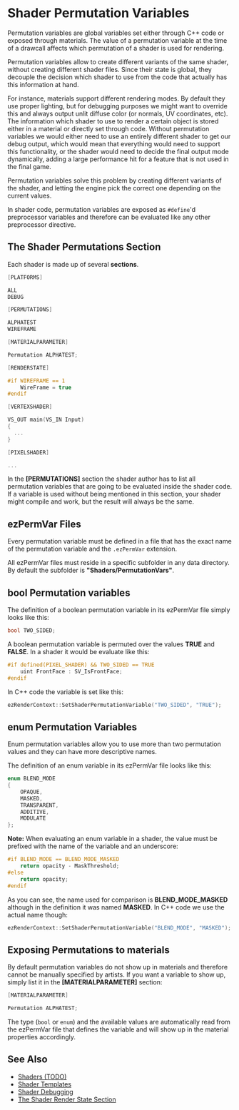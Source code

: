 # Shader Permutation Variables

Permutation variables are global variables set either through C++ code or exposed through materials. The value of a permutation variable at the time of a drawcall affects which permutation of a shader is used for rendering.

Permutation variables allow to create different variants of the same shader, without creating different shader files. Since their state is global, they decouple the decision which shader to use from the code that actually has this information at hand.

For instance, materials support different rendering modes. By default they use proper lighting, but for debugging purposes we might want to override this and always output unlit diffuse color (or normals, UV coordinates, etc). The information which shader to use to render a certain object is stored either in a material or directly set through code. Without permutation variables we would either need to use an entirely different shader to get our debug output, which would mean that everything would need to support this functionality, or the shader would need to decide the final output mode dynamically, adding a large performance hit for a feature that is not used in the final game.

Permutation variables solve this problem by creating different variants of the shader, and letting the engine pick the correct one depending on the current values.

In shader code, permutation variables are exposed as `#define`'d preprocessor variables and therefore can be evaluated like any other preprocessor directive.

## The Shader Permutations Section

Each shader is made up of several **sections**.

```cpp
[PLATFORMS]

ALL
DEBUG

[PERMUTATIONS]

ALPHATEST
WIREFRAME

[MATERIALPARAMETER]

Permutation ALPHATEST;

[RENDERSTATE]

#if WIREFRAME == 1
    WireFrame = true
#endif

[VERTEXSHADER]

VS_OUT main(VS_IN Input)
{
  ...
}

[PIXELSHADER]

...
```

In the **[PERMUTATIONS]** section the shader author has to list all permutation variables that are going to be evaluated inside the shader code. If a variable is used without being mentioned in this section, your shader might compile and work, but the result will always be the same.

## ezPermVar Files

Every permutation variable must be defined in a file that has the exact name of the permutation variable and the `.ezPermVar` extension.

All ezPermVar files must reside in a specific subfolder in any data directory. By default the subfolder is **"Shaders/PermutationVars"**.

## bool Permutation variables

The definition of a boolean permutation variable in its ezPermVar file simply looks like this:

```cpp
bool TWO_SIDED;
```

A boolean permutation variable is permuted over the values **TRUE** and **FALSE**. In a shader it would be evaluate like this:

```cpp
#if defined(PIXEL_SHADER) && TWO_SIDED == TRUE
    uint FrontFace : SV_IsFrontFace;
#endif
```

In C++ code the variable is set like this:

```cpp
ezRenderContext::SetShaderPermutationVariable("TWO_SIDED", "TRUE");
```

## enum Permutation Variables

Enum permutation variables allow you to use more than two permutation values and they can have more descriptive names.

The definition of an enum variable in its ezPermVar file looks like this:

```cpp
enum BLEND_MODE
{
    OPAQUE,
    MASKED,
    TRANSPARENT,
    ADDITIVE,
    MODULATE
};
```

**Note:** When evaluating an enum variable in a shader, the value must be prefixed with the name of the variable and an underscore:

```cpp
#if BLEND_MODE == BLEND_MODE_MASKED
    return opacity - MaskThreshold;
#else
    return opacity;
#endif
```

As you can see, the name used for comparison is **BLEND_MODE_MASKED** although in the definition it was named **MASKED**. In C++ code we use the actual name though:

```cpp
ezRenderContext::SetShaderPermutationVariable("BLEND_MODE", "MASKED");
```

## Exposing Permutations to materials

By default permutation variables do not show up in materials and therefore cannot be manually specified by artists. If you want a variable to show up, simply list it in the **[MATERIALPARAMETER]** section:

```cpp
[MATERIALPARAMETER]

Permutation ALPHATEST;

```

The type (`bool` or `enum`) and the available values are automatically read from the ezPermVar file that defines the variable and will show up in the material properties accordingly.

## See Also

* [Shaders (TODO)](shaders-overview.md)
* [Shader Templates](shader-templates.md)
* [Shader Debugging](shader-debugging.md)
* [The Shader Render State Section](shader-render-state.md)
